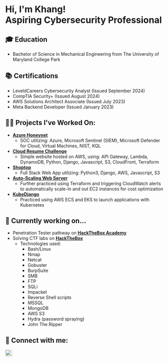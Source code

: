 <h1>Hi, I'm Khang! <br/>Aspiring Cybersecurity Professional</h1>

<h2>🎓 Education</h2>

- Bachelor of Science in Mechanical Engineering from The University of Maryland College Park

<h2>📚 Certifications</h2>

- LeveldCareers Cybersecurity Analyst (Issued September 2024)
- CompTIA Security+ (Issued August 2024)
- AWS Solutions Architect Associate (Issued July 2023)
- Meta Backend Developer (Issued January 2023)

<h2>👨‍💻 Projects I've Worked On:</h2>

- <b>[Azure Honeynet](https://github.com/aktran321/Azure-Honeynet)</b>
  - SOC utilizing: Azure, Microsoft Sentinel (SIEM), Microsoft Defender for Cloud, Virtual Machines, NIST, KQL
- <b>[Cloud Resume Challenge](https://github.com/aktran321/cloud-resume-challenge)</b>
  - Simple website hosted on AWS, using: API Gateway, Lambda, DynamoDB, Python, Django, Javascript, S3, CloudFront, Terraform
- <b>[Shoptop](https://github.com/aktran321/shoptop)</b>
  - Full Stack Web App utilizing: Python3, Django, AWS, Javascript, S3
- <b>[Auto-Scaling Web Server](https://github.com/aktran321/AutoScalingWebServer)</b>
  - Further practiced using Terraform and triggering CloudWatch alerts to automatically scale-in and out EC2 instances for cost optimization 
- <b>[KubeDjango](https://github.com/aktran321/KubeDjango)</b>
  - Practiced using AWS ECS and EKS to launch applications with Kubernetes
 
<h2>💪 Currently working on...</h2>

- Penetration Tester pathway on <b>[HackTheBox Academy](https://academy.hackthebox.com/)</b>
- Solving CTF labs on <b>[HackTheBox](https://app.hackthebox.com/home)</b>
    - Technologies used:
      - Bash/Linux
      - Nmap
      - Netcat
      - Gobuster
      - BurpSuite
      - SMB
      - FTP
      - SQLi
      - Impacket
      - Reverse Shell scripts
      - MSSQL
      - MongoDB
      - AWS S3
      - Hydra (password spraying)
      - John The Ripper

<h2> 🤳 Connect with me:</h2>

[<img align="left" alt="KhangTran | LinkedIn" width="22px" src="https://cdn.jsdelivr.net/npm/simple-icons@v3/icons/linkedin.svg" />][linkedin]

[linkedin]: https://www.linkedin.com/in/khang-tran-622a44163/

<!--
[<img align="left" alt="JoshMadakor | YouTube" width="22px" src="https://cdn.jsdelivr.net/npm/simple-icons@v3/icons/youtube.svg" />][youtube]
[<img align="left" alt="JoshMadakor | Twitter" width="22px" src="https://cdn.jsdelivr.net/npm/simple-icons@v3/icons/twitter.svg" />][twitter]
[twitter]: https://twitter.com/joshmadakor
[youtube]: https://www.youtube.com/c/joshmadakor
[instagram]: https://www.instagram.com/joshmadakor/
**joshmadakor1/joshmadakor1** is a ✨ _special_ ✨ repository because its `README.md` (this file) appears on your GitHub profile.

Here are some ideas to get you started:

- 🔭 I’m currently working on ...
- 🌱 I’m currently learning ...
- 👯 I’m looking to collaborate on ...
- 🤔 I’m looking for help with ...
- 💬 Ask me about ...
- 📫 How to reach me: ...
- 😄 Pronouns: ...
- ⚡ Fun fact: ...
-->
